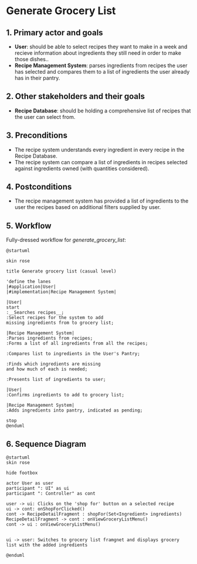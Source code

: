 # Generate Grocery List

## 1. Primary actor and goals
* __User__: should be able to select recipes they want to make in a week and recieve information about ingredients they still need in order to make those dishes..
* __Recipe Management System__: parses ingredients from recipes the user has selected and compares them to a list of ingredients the user already has in their pantry.


## 2. Other stakeholders and their goals

* __Recipe Database__: should be holding a comprehensive list of recipes that the user can select from.


## 3. Preconditions

* The recipe system understands every ingredient in every recipe in the Recipe Database.
* The recipe system can compare a list of ingredients in recipes selected against ingredients owned (with quantities considered).

## 4. Postconditions

* The recipe management system has provided a list of ingredients to the user the recipes based on additional filters supplied by user.


## 5. Workflow

Fully-dressed workflow for _generate_grocery_list_:

```plantuml
@startuml

skin rose

title Generate grocery list (casual level)

'define the lanes
|#application|User|
|#implementation|Recipe Management System|

|User|
start
:__Searches recipes__;
:Select recipes for the system to add
missing ingredients from to grocery list;

|Recipe Management System|
:Parses ingredients from recipes;
:Forms a list of all ingredients from all the recipes;

:Compares list to ingredients in the User's Pantry;

:Finds which ingredients are missing
and how much of each is needed;

:Presents list of ingredients to user;

|User|
:Confirms ingredients to add to grocery list;

|Recipe Management System|
:Adds ingredients into pantry, indicated as pending;

stop
@enduml
```

## 6. Sequence Diagram

```plantuml
@startuml
skin rose

hide footbox

actor User as user
participant ": UI" as ui
participant ": Controller" as cont

user -> ui: Clicks on the 'shop for' button on a selected recipe
ui -> cont: onShopForClicked()
cont -> RecipeDetailFragment : shopFor(Set<Ingredient> ingredients)
RecipeDetailFragment -> cont : onViewGroceryListMenu()
cont -> ui : onViewGroceryListMenu()


ui -> user: Switches to grocery list framgnet and displays grocery list with the added ingredients

@enduml
```



